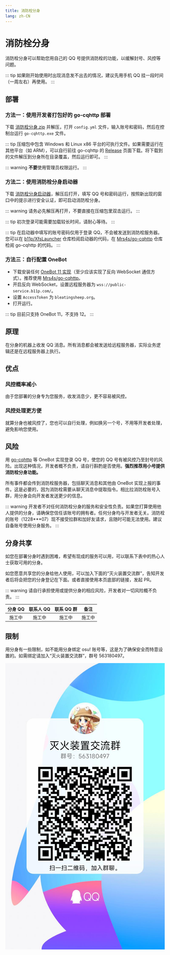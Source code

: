 ```yaml
---
title: 消防栓分身
lang: zh-CN
---
```


# 消防栓分身
消防栓分身可以帮助您用自己的 QQ 号提供消防栓的功能，以缓解封号、风控等问题。

::: tip
如果刚开始使用时出现消息发不出去的情况，建议先用手机 QQ 挂一段时间（一周左右）再使用。
:::

## 部署
### 方法一：使用开发者打包好的 go-cqhttp 部署
下载 [消防栓分身.zip](%E6%B6%88%E9%98%B2%E6%A0%93%E5%88%86%E8%BA%AB.zip) 并解压，打开 `config.yml` 文件，输入账号和密码，然后在控制台运行 `go-cqhttp.exe` 文件。

::: tip
压缩包中包含 Windows 和 Linux x86 平台的可执行文件。如果需要运行在其他平台（如 ARM），可以自行前往 go-cqhttp 的 [Release](https://github.com/Mrs4s/go-cqhttp/releases) 页面下载。将下载到的文件解压到分身所在目录覆盖，然后运行即可。
:::

::: warning
**不要**使用管理员权限运行。
:::

### 方法二：使用消防栓分身启动器
下载 [消防栓分身启动器](xfs%20launcher.zip)，解压后打开，填写 QQ 号和密码运行，按照新出现的窗口中的提示进行安全认证，即可启动消防栓分身。

::: warning
请务必先解压再打开，不要直接在压缩包里双击运行。
:::

::: tip
初次登录可能需要加载较长时间，请耐心等待。
:::

::: tip
在启动器中填写的账号密码仅用于登录 QQ，不会被发送到消防栓服务器。您可以在 [b11p/XfsLauncher](https://github.com/b11p/XfsLauncher) 仓库检阅启动器的代码，在 [Mrs4s/go-cqhttp](https://github.com/Mrs4s/go-cqhttp) 仓库检阅 go-cqhttp 的代码。
:::

### 方法三：自行配置 OneBot
- 下载安装任何 [OneBot 11 实现](https://onebot.dev/ecosystem.html#onebot-%E5%AE%9E%E7%8E%B0-1)（至少应该实现了反向 WebSocket 通信方式）。推荐使用 [Mrs4s/go-cqhttp](https://github.com/Mrs4s/go-cqhttp)。
- 开启反向 WebSocket，设置远程服务器为 `wss://public-service.b11p.com/`。
- 设置 `AccessToken` 为 `bleatingsheep.org`。
- 打开运行。

::: tip
目前只支持 OneBot 11，不支持 12。
:::

## 原理
在分身的机器上收发 QQ 消息。所有消息都会被发送给远程服务器，实际业务逻辑还是在远程服务器上执行。

## 优点
### 风控概率减小
由于您部署的分身专为您服务，收发消息少，更不容易被风控。

### 风控处理更方便
就算分身也被风控了，您也可以自行处理，例如换另一个号，不用等开发者处理，避免影响您使用。

## 风险
用 [go-cqhttp](https://docs.go-cqhttp.org/) 等 OneBot 实现登录 QQ 号，使您的 QQ 号有被风控乃至封号的风险。出现这种情况，开发者概不负责，请自行斟酌是否使用。**强烈推荐用小号提供消防栓分身功能。**

所有事件都会传到消防栓服务器，包括聊天消息和其他由 OneBot 实现上报的事件。这是必要的，因为消防栓需要从聊天消息中提取指令。相比拉消防栓账号入群，用分身会向开发者发送更少的信息。

::: warning
开发者不对任何消防栓分身的服务和安全性负责。如果您打算使用他人提供的分身，请确保您信任该账号的拥有者。任何分身均与开发者无关。消防栓的账号（1228***07）现不接受拉群和加好友请求，且随时可能无法使用。建议自备账号使用分身服务。
:::

## 分身共享
如您在部署分身时遇到困难，希望有现成的服务可以用，可以联系下表中的热心人士获取可用的分身。

如您愿意共享您的分身给他人使用，可以加入下面的“灭火装置交流群”，告知开发者后将会把您的分身登记在下面。或者直接使用本页底部的链接，发起 PR。

::: warning
请自行承担使用或提供分身的相应风险，开发者对一切风险概不负责。
:::

| 分身 QQ | 联系人 QQ | 联系 QQ 群 | 备注 |
|:---:|:---:|:---:|---|
|施工中|施工中|施工中|施工中|

<!-- |29**90|-|595985887|欢迎加入 osu! 新人群（限 2000PP 以下）<br/>| -->

## 限制
用分身有一些限制，如不能用分身绑定 osu! 账号等，这是为了确保安全而特意设置的。如需绑定请加入“灭火装置交流群”，群号 563180497。

![](./miehuoqun.jpg)